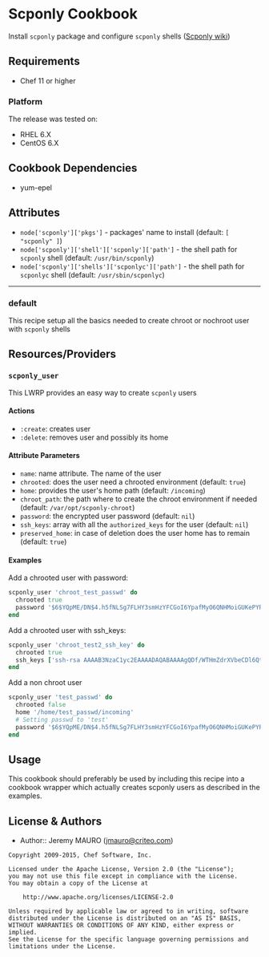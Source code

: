 Scponly Cookbook
================
Install `scponly` package and configure `scponly` shells ([Scponly wiki](https://github.com/scponly/scponly/wiki))

Requirements
------------
- Chef 11 or higher

### Platform
The release was tested on:
* RHEL 6.X
* CentOS 6.X

Cookbook Dependencies
------------
- yum-epel

Attributes
----------
- `node['scponly']['pkgs']` - packages' name to install (default: `[ "scponly" ]`)
- `node['scponly']['shell']['scponly']['path']` - the shell path for `scponly` shell (default: `/usr/bin/scponly`)
- `node['scponly']['shells']['scponlyc']['path']` - the shell path for `scponlyc` shell (default: `/usr/sbin/scponlyc`)

-------
### default
This recipe setup all the basics needed to create chroot or nochroot user with `scponly` shells

Resources/Providers
-------------------
### `scponly_user`
This LWRP provides an easy way to create `scponly` users

#### Actions
- `:create`: creates user
- `:delete`: removes user and possibly its home

#### Attribute Parameters
- `name`: name attribute. The name of the user
- `chrooted`: does the user need a chrooted environment (default: `true`)
- `home`: provides the user's home path (default: `/incoming`)
- `chroot_path`: the path where to create the chroot environment if needed (default: `/var/opt/scponly-chroot`)
- `password`: the encrypted user password (default: `nil`)
- `ssh_keys`: array with all the `authorized_keys` for the user (default: `nil`)
- `preserved_home`: in case of deletion does the user home has to remain (default: `true`)

#### Examples

Add a chrooted user with password:
```ruby
scponly_user 'chroot_test_passwd' do
  chrooted true
  password '$6$YQpME/DN$4.h5fNLSg7FLHY3smHzYFCGoI6YpafMyO6QNHMoiGUKePYPSdn9LgSZrxzwLAdtRTgiPhAUZbp0uHcsGGjlJv.'
end
```
Add a chrooted user with ssh_keys:
```ruby
scponly_user 'chroot_test2_ssh_key' do
  chrooted true
  ssh_keys ['ssh-rsa AAAAB3NzaC1yc2EAAAADAQABAAAAgQDf/WTHmZdrXVbeCDl6Qtt27qcpNZPgTfSgcU6qzJgsPnlBIEddHMZTDziK+MFR2bYfMq1lWUyrZD83nmm/TZRxNAzn8TerEb6ERxsn9TFuTjkq8HmpSbhCq9a+2YlWk/lp/+oeJdZoQmNVB8xQ/g7uvuncxUPkKGHx4Smxeuq6Mw== test2@kitchen-test']
end
```
Add a non chroot user
```ruby
scponly_user 'test_passwd' do
  chrooted false
  home '/home/test_passwd/incoming'
  # Setting passwd to 'test'
  password '$6$YQpME/DN$4.h5fNLSg7FLHY3smHzYFCGoI6YpafMyO6QNHMoiGUKePYPSdn9LgSZrxzwLAdtRTgiPhAUZbp0uHcsGGjlJv.'
end
```

Usage
-----
This cookbook should preferably be used by including this recipe into a cookbook wrapper which actually creates scponly users as described in the examples.

License & Authors
-----------------
- Author:: Jeremy MAURO (jmauro@criteo.com)


```text
Copyright 2009-2015, Chef Software, Inc.

Licensed under the Apache License, Version 2.0 (the "License");
you may not use this file except in compliance with the License.
You may obtain a copy of the License at

    http://www.apache.org/licenses/LICENSE-2.0

Unless required by applicable law or agreed to in writing, software
distributed under the License is distributed on an "AS IS" BASIS,
WITHOUT WARRANTIES OR CONDITIONS OF ANY KIND, either express or implied.
See the License for the specific language governing permissions and
limitations under the License.
```
